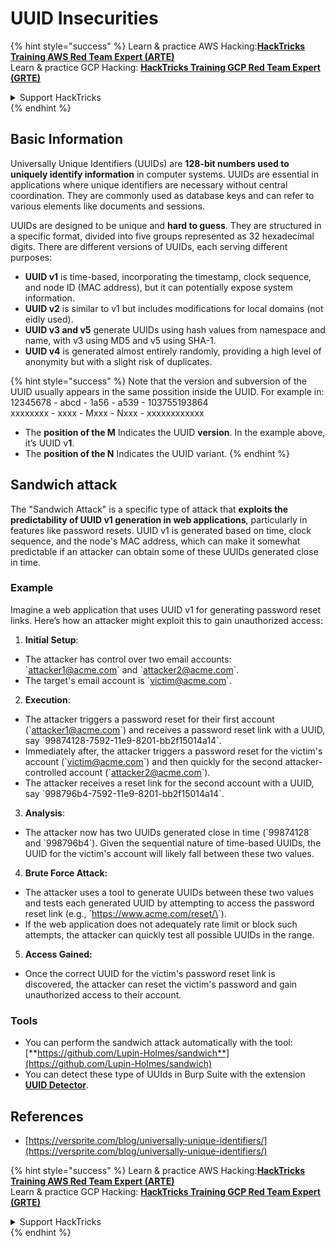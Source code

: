 # UUID Insecurities

{% hint style="success" %}
Learn & practice AWS Hacking:<img src="/.gitbook/assets/arte.png" alt="" data-size="line">[**HackTricks Training AWS Red Team Expert (ARTE)**](https://training.hacktricks.xyz/courses/arte)<img src="/.gitbook/assets/arte.png" alt="" data-size="line">\
Learn & practice GCP Hacking: <img src="/.gitbook/assets/grte.png" alt="" data-size="line">[**HackTricks Training GCP Red Team Expert (GRTE)**<img src="/.gitbook/assets/grte.png" alt="" data-size="line">](https://training.hacktricks.xyz/courses/grte)

<details>

<summary>Support HackTricks</summary>

* Check the [**subscription plans**](https://github.com/sponsors/carlospolop)!
* **Join the** 💬 [**Discord group**](https://discord.gg/hRep4RUj7f) or the [**telegram group**](https://t.me/peass) or **follow** us on **Twitter** 🐦 [**@hacktricks\_live**](https://twitter.com/hacktricks\_live)**.**
* **Share hacking tricks by submitting PRs to the** [**HackTricks**](https://github.com/carlospolop/hacktricks) and [**HackTricks Cloud**](https://github.com/carlospolop/hacktricks-cloud) github repos.

</details>
{% endhint %}

## Basic Information

Universally Unique Identifiers (UUIDs) are **128-bit numbers used to uniquely identify information** in computer systems. UUIDs are essential in applications where unique identifiers are necessary without central coordination. They are commonly used as database keys and can refer to various elements like documents and sessions.

UUIDs are designed to be unique and **hard to guess**. They are structured in a specific format, divided into five groups represented as 32 hexadecimal digits. There are different versions of UUIDs, each serving different purposes:

* **UUID v1** is time-based, incorporating the timestamp, clock sequence, and node ID (MAC address), but it can potentially expose system information.
* **UUID v2** is similar to v1 but includes modifications for local domains (not eidly used).
* **UUID v3 and v5** generate UUIDs using hash values from namespace and name, with v3 using MD5 and v5 using SHA-1.
* **UUID v4** is generated almost entirely randomly, providing a high level of anonymity but with a slight risk of duplicates.

{% hint style="success" %}
Note that the version and subversion of the UUID usually appears in the same possition inside the UUID. For example in:\
12345678 - abcd - 1a56 - a539 - 103755193864\
xxxxxxxx  - xxxx - Mxxx - Nxxx - xxxxxxxxxxxx

* The **position of the M** Indicates the UUID **version**. In the example above, it’s UUID v**1**.
* The **position of the N** Indicates the UUID variant.
{% endhint %}

## Sandwich attack

The "Sandwich Attack" is a specific type of attack that **exploits the predictability of UUID v1 generation in web applications**, particularly in features like password resets. UUID v1 is generated based on time, clock sequence, and the node's MAC address, which can make it somewhat predictable if an attacker can obtain some of these UUIDs generated close in time.

### Example

Imagine a web application that uses UUID v1 for generating password reset links. Here’s how an attacker might exploit this to gain unauthorized access:

1. **Initial Setup**:

* The attacker has control over two email accounts: \`attacker1@acme.com\` and \`attacker2@acme.com\`.
* The target's email account is \`victim@acme.com\`.

2. **Execution**:

* The attacker triggers a password reset for their first account (\`attacker1@acme.com\`) and receives a password reset link with a UUID, say \`99874128-7592-11e9-8201-bb2f15014a14\`.
* Immediately after, the attacker triggers a password reset for the victim's account (\`victim@acme.com\`) and then quickly for the second attacker-controlled account (\`attacker2@acme.com\`).
* The attacker receives a reset link for the second account with a UUID, say \`998796b4-7592-11e9-8201-bb2f15014a14\`.

3. **Analysis**:

* The attacker now has two UUIDs generated close in time (\`99874128\` and \`998796b4\`). Given the sequential nature of time-based UUIDs, the UUID for the victim's account will likely fall between these two values.

4. **Brute Force Attack:**

* The attacker uses a tool to generate UUIDs between these two values and tests each generated UUID by attempting to access the password reset link (e.g., \`https://www.acme.com/reset/\<generated-UUID>\`).
* If the web application does not adequately rate limit or block such attempts, the attacker can quickly test all possible UUIDs in the range.

5. **Access Gained:**

* Once the correct UUID for the victim's password reset link is discovered, the attacker can reset the victim's password and gain unauthorized access to their account.

### Tools

* You can perform the sandwich attack automatically with the tool: [**https://github.com/Lupin-Holmes/sandwich**](https://github.com/Lupin-Holmes/sandwich)
* You can detect these type of UUIds in Burp Suite with the extension [**UUID Detector**](https://portswigger.net/bappstore/65f32f209a72480ea5f1a0dac4f38248).

## References

* [https://versprite.com/blog/universally-unique-identifiers/](https://versprite.com/blog/universally-unique-identifiers/)

{% hint style="success" %}
Learn & practice AWS Hacking:<img src="/.gitbook/assets/arte.png" alt="" data-size="line">[**HackTricks Training AWS Red Team Expert (ARTE)**](https://training.hacktricks.xyz/courses/arte)<img src="/.gitbook/assets/arte.png" alt="" data-size="line">\
Learn & practice GCP Hacking: <img src="/.gitbook/assets/grte.png" alt="" data-size="line">[**HackTricks Training GCP Red Team Expert (GRTE)**<img src="/.gitbook/assets/grte.png" alt="" data-size="line">](https://training.hacktricks.xyz/courses/grte)

<details>

<summary>Support HackTricks</summary>

* Check the [**subscription plans**](https://github.com/sponsors/carlospolop)!
* **Join the** 💬 [**Discord group**](https://discord.gg/hRep4RUj7f) or the [**telegram group**](https://t.me/peass) or **follow** us on **Twitter** 🐦 [**@hacktricks\_live**](https://twitter.com/hacktricks\_live)**.**
* **Share hacking tricks by submitting PRs to the** [**HackTricks**](https://github.com/carlospolop/hacktricks) and [**HackTricks Cloud**](https://github.com/carlospolop/hacktricks-cloud) github repos.

</details>
{% endhint %}
